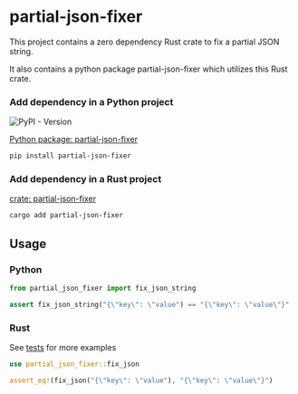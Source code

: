 
# partial-json-fixer

This project contains a zero dependency Rust crate to fix a partial JSON string.

It also contains a python package partial-json-fixer which utilizes this Rust crate.

### Add dependency in a Python project

![PyPI - Version](https://img.shields.io/pypi/v/partial-json-fixer)

[Python package: partial-json-fixer](https://pypi.org/project/partial-json-fixer)

```sh
pip install partial-json-fixer
```

### Add dependency in a Rust project

[crate: partial-json-fixer](https://crates.io/crates/partial-json-fixer)

```sh
cargo add partial-json-fixer
```

## Usage

### Python

```python
from partial_json_fixer import fix_json_string

assert fix_json_string("{\"key\": \"value") == "{\"key\": \"value\"}"
```

### Rust

See [tests](./crates/partial-json-fixer/tests/tests.rs) for more examples

```rust
use partial_json_fixer::fix_json

assert_eq!(fix_json("{\"key\": \"value"), "{\"key\": \"value\"}")
```
